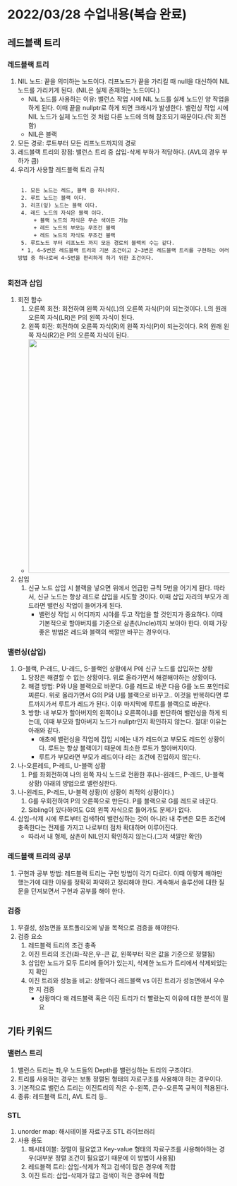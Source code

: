 # 2022/03/28 수업내용(복습 완료)
## 레드블랙 트리
### 레드블랙 트리
1. NIL 노드: 끝을 의미하는 노드이다. 리프노드가 끝을 가리킬 때 null을 대신하여 NIL 노드를 가리키게 된다. (NIL은 실제 존재하는 노드이다.)
    * NIL 노드를 사용하는 이유: 밸런스 작업 시에 NIL 노드를 실제 노드인 양 작업을 하게 된다. 이때 끝을 nullptr로 하게 되면 크래시가 발생한다. 밸런싱 작업 시에 NIL 노드가 실제 노드인 것 처럼 다른 노드에 의해 참조되기 때문이다.(막 회전함)
    * NIL은 블랙
2. 모든 경로: 루트부터 모든 리프노드까지의 경로
3. 레드블랙 트리의 장점: 밸런스 트리 중 삽입-삭제 부하가 적당하다. (AVL의 경우 부하가 큼)
4. 우리가 사용할 레드블랙 트리 규칙
    <pre><code>
    1. 모든 노드는 레드, 블랙 중 하나이다.
    2. 루트 노드는 블랙 이다.
    3. 리프(잎) 노드는 블랙 이다.
    4. 레드 노드의 자식은 블랙 이다. 
        + 블랙 노드의 자식은 무슨 색이든 가능
        + 레드 노드의 부모는 무조건 블랙
        + 레드 노드의 자식도 무조건 블랙
    5. 루트노드 부터 리프노드 까지 모든 경로의 블랙의 수는 같다.
    * 1, 4~5번은 레드블랙 트리의 기본 조건이고 2~3번은 레드블랙 트리를 구현하는 여러 방법 중 하나로써 4~5번을 편리하게 하기 위한 조건이다.
    </code></pre>

### 회전과 삽입
1. 회전 함수
    1) 오른쪽 회전: 회전하여 왼쪽 자식(L)의 오른쪽 자식(P)이 되는것이다. L의 원래 오른쪽 자식(LR)은 P의 왼쪽 자식이 된다.
    2) 왼쪽 회전: 회전하여 오른쪽 자식(R)의 왼쪽 자식(P)이 되는것이다. R의 원래 왼쪽 자식(R2)은 P의 오른쪽 자식이 된다. 
    * <img width=530 src="https://user-images.githubusercontent.com/95362065/160428757-aa6c6eb4-12f8-46e5-af83-aa5ea2f51245.png">
2. 삽입
    1) 신규 노드 삽입 시 블랙을 넣으면 위에서 언급한 규칙 5번을 어기게 된다. 따라서, 신규 노드는 항상 레드로 삽입을 시도할 것이다. 이때 삽입 자리의 부모가 레드라면 밸런싱 작업이 들어가게 된다.
        * 밸런싱 작업 시 어디까지 시야를 두고 작업을 할 것인지가 중요하다. 이때 기본적으로 할아버지를 기준으로 삼촌(Uncle)까지 보아야 한다. 이때 가장 좋은 방법은 레드와 블랙의 색깔만 바꾸는 경우이다.

### 밸런싱(삽입)
1. G-블랙, P-레드, U-레드, S-블랙인 상황에서 P에 신규 노드를 삽입하는 상황
    1) 당장은 해결할 수 없는 상황이다. 위로 올라가면서 해결해야하는 상황이다. 
    2) 해결 방법: P와 U을 블랙으로 바꾼다. G를 레드로 바꾼 다음 G를 노드 포인터로 찌른다. 위로 올라가면서 G의 P와 U를 블랙으로 바꾸고.. 이것을 반복하다면 루트까지가서 루트가 레드가 된다. 이후 마지막에 루트를 블랙으로 바꾼다. 
    3) 방향: 내 부모가 할아버지의 왼쪽이냐 오른쪽이냐를 판단하여 밸런싱을 하게 되는데, 이때 부모와 할아버지 노드가 nullptr인지 확인하지 않는다. 절대! 이유는 아래와 같다.
        * 애초에 밸런싱을 작업에 집입 시에는 내가 레드이고 부모도 레드인 상황이다. 루트는 항상 블랙이기 때문에 최소한 루트가 할아버지이다.
        * 루트가 부모라면 부모가 레드이다 라는 조건에 진입하지 않는다.
2. 나-오른레드, P-레드, U-블랙 상황
    1) P를 좌회전하여 나의 왼쪽 자식 노드로 전환한 후(나-왼레드, P-레드, U-블랙 상황) 아래의 방법으로 밸런싱한다.
3. 나-왼레드, P-레드, U-블랙 상황(이 상황이 최적의 상황이다.)
    1) G를 우회전하여 P의 오른쪽으로 만든다. P를 블랙으로 G를 레드로 바꾼다.
    2) Sibling이 있다하여도 G의 왼쪽 자식으로 들어가도 문제가 없다.
4. 삽입-삭제 시에 루트부터 검색하여 밸런싱하는 것이 아니라 내 주변은 모든 조건에 충족한다는 전제를 가지고 나로부터 점차 확대하며 이루어진다.
    * 따라서 내 형제, 삼촌이 NIL인지 확인하지 않는다.(그저 색깔만 확인)

### 레드블랙 트리의 공부
1. 구현과 공부 방법: 레드블랙 트리는 구현 방법이 각기 다르다. 이때 이렇게 해야만 했는가에 대한 이유를 정확히 파악하고 정리해야 한다. 계속해서 솔루션에 대한 질문을 던져보면서 구현과 공부를 해야 한다.

### 검증
1. 무결성, 성능면을 포트폴리오에 넣을 목적으로 검증을 해야한다.
2. 검증 요소
    1) 레드블랙 트리의 조건 충족
    2) 이진 트리의 조건(좌-작은,우-큰 값, 왼쪽부터 작은 값을 기준으로 정렬됨)
    3) 삽입한 노드가 모두 트리에 들어가 있는지, 삭제한 노드가 트리에서 삭제되었는지 확인
    4) 이진 트리와 성능을 비교: 상황마다 레드블랙 vs 이진 트리가 성능면에서 우수한 지 검증
        * 상황마다 왜 레드블랙 혹은 이진 트리가 더 빨랐는지 이유에 대한 분석이 필요

## 기타 키워드
### 밸런스 트리
1. 밸런스 트리는 좌,우 노드들의 Depth를 밸런싱하는 트리의 구조이다.
2. 트리를 사용하는 경우는 보통 정렬된 형태의 자료구조를 사용해야 하는 경우이다.
3. 기본적으로 밸런스 트리는 이진트리의 작은 수-왼쪽, 큰수-오른쪽 규칙이 적용된다.
4. 종류: 레드블랙 트리, AVL 트리 등..

### STL
1. unorder map: 해시테이블 자료구조 STL 라이브러리
2. 사용 용도
    1) 해시테이블: 정렬이 필요없고 Key-value 형태의 자료구조를 사용해야하는 경우(대부분 정렬 조건이 필요없기 때문에 이 방법이 사용됨)
    2) 레드블랙 트리: 삽입-삭제가 적고 검색이 많은 경우에 적합
    3) 이진 트리: 삽입-삭제가 많고 검색이 적은 경우에 적합
